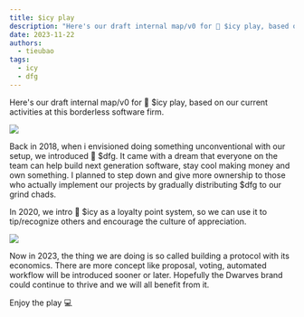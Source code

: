```yaml
---
title: $icy play
description: "Here's our draft internal map/v0 for 🧊 $icy play, based on our current activities at this borderless software firm..."
date: 2023-11-22
authors:
  - tieubao
tags:
  - icy
  - dfg
---
```


Here's our draft internal map/v0 for 🧊 $icy play, based on our current activities at this borderless software firm.

![](assets/df-protocol-icy-dfg_💠-df-protocol,-$icy-and-$dfg-20231122144733966.webp)

Back in 2018, when i envisioned doing something unconventional with our setup, we introduced 💎 $dfg. It came with a dream that everyone on the team can help build next generation software, stay cool making money and own something. I planned to step down and give more ownership to those who actually implement our projects by gradually distributing $dfg to our grind chads.

In 2020, we intro 🧊 $icy as a loyalty point system, so we can use it to tip/recognize others and encourage the culture of appreciation.

![](assets/df-protocol-icy-dfg_💠-df-protocol,-$icy-and-$dfg-20231122144740106.webp)

Now in 2023, the thing we are doing is so called building a protocol with its economics. There are more concept like proposal, voting, automated workflow will be introduced sooner or later. Hopefully the Dwarves brand could continue to thrive and we will all benefit from it.

Enjoy the play 💻
